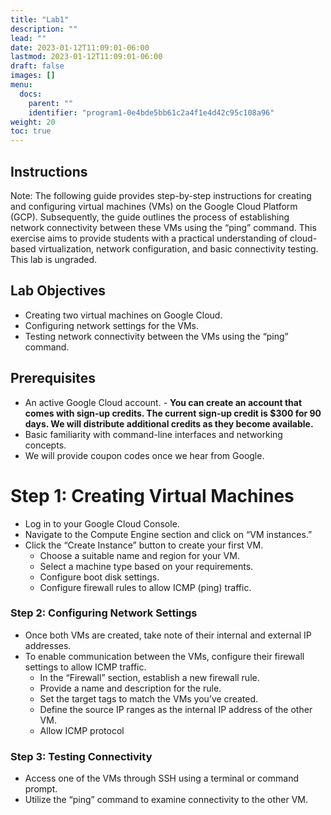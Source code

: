 ```yaml
---
title: "Lab1"
description: ""
lead: ""
date: 2023-01-12T11:09:01-06:00
lastmod: 2023-01-12T11:09:01-06:00
draft: false
images: []
menu:
  docs:
    parent: ""
    identifier: "program1-0e4bde5bb61c2a4f1e4d42c95c108a96"
weight: 20
toc: true
---
```


## Instructions
Note: The following guide provides step-by-step instructions for creating and configuring virtual machines (VMs) on the Google Cloud Platform (GCP). Subsequently, the guide outlines the process of establishing network connectivity between these VMs using the “ping” command. This exercise aims to provide students with a practical understanding of cloud-based virtualization, network configuration, and basic connectivity testing. This lab is ungraded.

## Lab Objectives
   - Creating two virtual machines on Google Cloud.
   - Configuring network settings for the VMs.
   - Testing network connectivity between the VMs using the “ping” command.

## Prerequisites

   - An active Google Cloud account.
    - **You can create an account that comes with sign-up credits. The current sign-up credit is $300 for 90 days. We will distribute additional credits as they become available.**
   - Basic familiarity with command-line interfaces and networking concepts.
   - We will provide coupon codes once we hear from Google.

# Step 1: Creating Virtual Machines 
  - Log in to your Google Cloud Console.
  - Navigate to the Compute Engine section and click on “VM instances.”
  - Click the “Create Instance” button to create your first VM.
     - Choose a suitable name and region for your VM.
     - Select a machine type based on your requirements.
     - Configure boot disk settings.
     - Configure firewall rules to allow ICMP (ping) traffic.


### Step 2: Configuring Network Settings 
  - Once both VMs are created, take note of their internal and external IP addresses.
  - To enable communication between the VMs, configure their firewall settings to allow ICMP traffic.
    - In the “Firewall” section, establish a new firewall rule.
    - Provide a name and description for the rule.
    - Set the target tags to match the VMs you’ve created.
    - Define the source IP ranges as the internal IP address of the other VM.
    - Allow ICMP protocol
    
### Step 3: Testing Connectivity    
  - Access one of the VMs through SSH using a terminal or command prompt.
  - Utilize the “ping” command to examine connectivity to the other VM.
